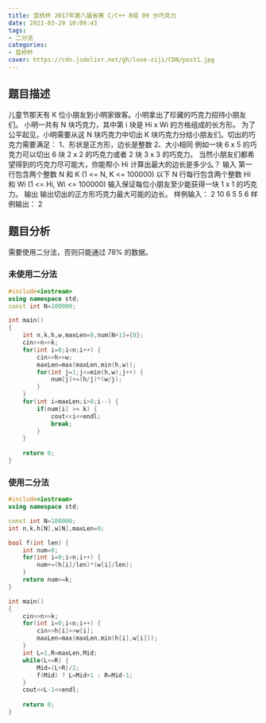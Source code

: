 ```yaml
---
title: 蓝桥杯 2017年第八届省赛 C/C++ B组 09 分巧克力
date: 2021-03-29 10:09:43
tags:
- 二分法
categories:
- 蓝桥杯
cover: https://cdn.jsdelivr.net/gh/love-ziji/CDN/post1.jpg
---
```


## 题目描述

儿童节那天有 K 位小朋友到小明家做客。小明拿出了珍藏的巧克力招待小朋友们。
小明一共有 N 块巧克力，其中第 i 块是 Hi x Wi 的方格组成的长方形。
为了公平起见，小明需要从这 N 块巧克力中切出 K 块巧克力分给小朋友们。切出的巧克力需要满足：
1、形状是正方形，边长是整数
2、大小相同
例如一块 6 x 5 的巧克力可以切出 6 块 2 x 2 的巧克力或者 2 块 3 x 3 的巧克力。
当然小朋友们都希望得到的巧克力尽可能大，你能帮小 Hi 计算出最大的边长是多少么？
输入
第一行包含两个整数 N 和 K (1 <= N, K <= 100000)
以下 N 行每行包含两个整数 Hi 和 Wi (1 <= Hi, Wi <= 100000)
输入保证每位小朋友至少能获得一块 1 x 1 的巧克力。
输出
输出切出的正方形巧克力最大可能的边长。
样例输入：
2 10
6 5
5 6
样例输出：
2

## 题目分析

需要使用二分法，否则只能通过 78% 的数据。

### 未使用二分法

```c++
#include<iostream>
using namespace std;
const int N=100000;

int main()
{
	int n,k,h,w,maxLen=0,num[N+1]={0};
	cin>>n>>k;
	for(int i=0;i<n;i++) {
		cin>>h>>w;
		maxLen=max(maxLen,min(h,w));
		for(int j=1;j<=min(h,w);j++) {
			num[j]+=(h/j)*(w/j);
		}
	}
	for(int i=maxLen;i>0;i--) {
		if(num[i] >= k) {
			cout<<i<<endl;
			break;
		}
	}
	
	return 0;
}
```

### 使用二分法

```c++
#include<iostream>
using namespace std;

const int N=100000;
int n,k,h[N],w[N],maxLen=0;

bool f(int len) {
	int num=0;
	for(int i=0;i<n;i++) {
		num+=(h[i]/len)*(w[i]/len);
	}
	return num>=k;
}

int main()
{
	cin>>n>>k;
	for(int i=0;i<n;i++) {
		cin>>h[i]>>w[i];
		maxLen=max(maxLen,min(h[i],w[i]));
	}
	int L=1,R=maxLen,Mid;
	while(L<=R) {
		Mid=(L+R)/2;
		f(Mid) ? L=Mid+1 : R=Mid-1;
	}
	cout<<L-1<<endl;
	
	return 0;
}
```

